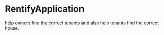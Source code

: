 # RentifyApplication
help owners find the correct tenants and also help tenants find the correct house.

